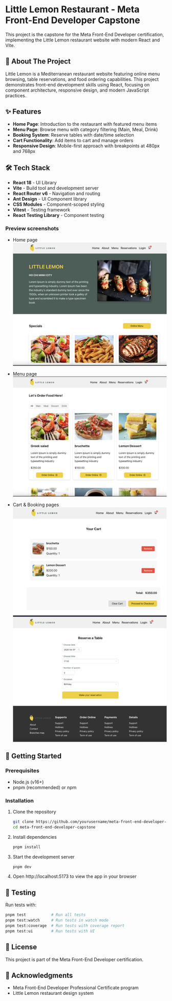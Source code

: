 # Little Lemon Restaurant - Meta Front-End Developer Capstone

This project is the capstone for the Meta Front-End Developer certification, implementing the Little Lemon restaurant website with modern React and Vite.

## 🍋 About The Project

Little Lemon is a Mediterranean restaurant website featuring online menu browsing, table reservations, and food ordering capabilities. This project demonstrates front-end development skills using React, focusing on component architecture, responsive design, and modern JavaScript practices.

## ✨ Features

- **Home Page**: Introduction to the restaurant with featured menu items
- **Menu Page**: Browse menu with category filtering (Main, Meal, Drink)
- **Booking System**: Reserve tables with date/time selection
- **Cart Functionality**: Add items to cart and manage orders
- **Responsive Design**: Mobile-first approach with breakpoints at 480px and 768px

## 🛠️ Tech Stack

- **React 18** - UI Library
- **Vite** - Build tool and development server
- **React Router v6** - Navigation and routing
- **Ant Design** - UI Component library
- **CSS Modules** - Component-scoped styling
- **Vitest** - Testing framework
- **React Testing Library** - Component testing

### Preview screenshots

- Home page
  ![screenshot](public/screenshots/screenshot1.png)

- Menu page
  ![screenshot](public/screenshots/screenshot2.png)

- Cart & Booking pages
  ![screenshot](public/screenshots/screenshot3.png)
  ![screenshot](public/screenshots/screenshot4.png)

## 🚀 Getting Started

### Prerequisites

- Node.js (v16+)
- pnpm (recommended) or npm

### Installation

1. Clone the repository

   ```sh
   git clone https://github.com/yourusername/meta-front-end-developer-capstone.git
   cd meta-front-end-developer-capstone
   ```

2. Install dependencies

   ```sh
   pnpm install
   ```

3. Start the development server

   ```sh
   pnpm dev
   ```

4. Open http://localhost:5173 to view the app in your browser

## 🧪 Testing

Run tests with:

```sh
pnpm test           # Run all tests
pnpm test:watch     # Run tests in watch mode
pnpm test:coverage  # Run tests with coverage report
pnpm test:ui        # Run tests with UI
```

## 📝 License

This project is part of the Meta Front-End Developer certification.

## 🙏 Acknowledgments

- Meta Front-End Developer Professional Certificate program
- Little Lemon restaurant design system
